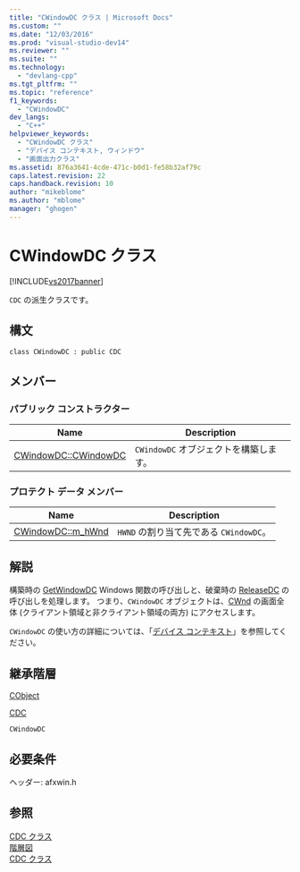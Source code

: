 ```yaml
---
title: "CWindowDC クラス | Microsoft Docs"
ms.custom: ""
ms.date: "12/03/2016"
ms.prod: "visual-studio-dev14"
ms.reviewer: ""
ms.suite: ""
ms.technology: 
  - "devlang-cpp"
ms.tgt_pltfrm: ""
ms.topic: "reference"
f1_keywords: 
  - "CWindowDC"
dev_langs: 
  - "C++"
helpviewer_keywords: 
  - "CWindowDC クラス"
  - "デバイス コンテキスト, ウィンドウ"
  - "画面出力クラス"
ms.assetid: 876a3641-4cde-471c-b0d1-fe58b32af79c
caps.latest.revision: 22
caps.handback.revision: 10
author: "mikeblome"
ms.author: "mblome"
manager: "ghogen"
---
```

# CWindowDC クラス
[!INCLUDE[vs2017banner](../../assembler/inline/includes/vs2017banner.md)]

`CDC` の派生クラスです。  
  
## 構文  
  
```  
class CWindowDC : public CDC  
```  
  
## メンバー  
  
### パブリック コンストラクター  
  
|Name|Description|  
|----------|-----------------|  
|[CWindowDC::CWindowDC](../Topic/CWindowDC::CWindowDC.md)|`CWindowDC` オブジェクトを構築します。|  
  
### プロテクト データ メンバー  
  
|Name|Description|  
|----------|-----------------|  
|[CWindowDC::m\_hWnd](../Topic/CWindowDC::m_hWnd.md)|`HWND` の割り当て先である `CWindowDC`。|  
  
## 解説  
 構築時の [GetWindowDC](http://msdn.microsoft.com/library/windows/desktop/dd144947\(v=vs.85\).aspx) Windows 関数の呼び出しと、破棄時の [ReleaseDC](http://msdn.microsoft.com/library/windows/desktop/dd162920\(v=vs.85\).aspx) の呼び出しを処理します。  つまり、`CWindowDC` オブジェクトは、[CWnd](../Topic/CWnd%20Class.md) の画面全体 \(クライアント領域と非クライアント領域の両方\) にアクセスします。  
  
 `CWindowDC` の使い方の詳細については、「[デバイス コンテキスト](../Topic/Device%20Contexts.md)」を参照してください。  
  
## 継承階層  
 [CObject](../Topic/CObject%20Class.md)  
  
 [CDC](../Topic/CDC%20Class.md)  
  
 `CWindowDC`  
  
## 必要条件  
 ヘッダー: afxwin.h  
  
## 参照  
 [CDC クラス](../Topic/CDC%20Class.md)   
 [階層図](../../mfc/hierarchy-chart.md)   
 [CDC クラス](../Topic/CDC%20Class.md)
